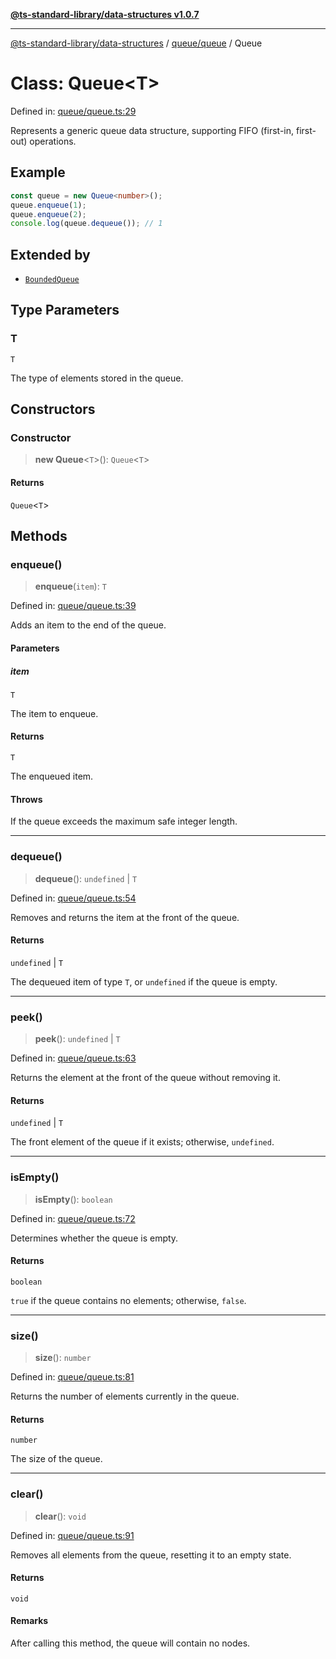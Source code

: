 [**@ts-standard-library/data-structures v1.0.7**](../../../README.md)

***

[@ts-standard-library/data-structures](../../../modules.md) / [queue/queue](../README.md) / Queue

# Class: Queue\<T\>

Defined in: [queue/queue.ts:29](https://github.com/gabaudette/ts-stdlib/blob/be448e6a9d9c20c6c2f27f6550ce4e65fc8c9b89/packages/data-structures/src/queue/queue.ts#L29)

Represents a generic queue data structure, supporting FIFO (first-in, first-out) operations.

## Example

```typescript
const queue = new Queue<number>();
queue.enqueue(1);
queue.enqueue(2);
console.log(queue.dequeue()); // 1
```

## Extended by

- [`BoundedQueue`](../../bounded-queue/classes/BoundedQueue.md)

## Type Parameters

### T

`T`

The type of elements stored in the queue.

## Constructors

### Constructor

> **new Queue**\<`T`\>(): `Queue`\<`T`\>

#### Returns

`Queue`\<`T`\>

## Methods

### enqueue()

> **enqueue**(`item`): `T`

Defined in: [queue/queue.ts:39](https://github.com/gabaudette/ts-stdlib/blob/be448e6a9d9c20c6c2f27f6550ce4e65fc8c9b89/packages/data-structures/src/queue/queue.ts#L39)

Adds an item to the end of the queue.

#### Parameters

##### item

`T`

The item to enqueue.

#### Returns

`T`

The enqueued item.

#### Throws

If the queue exceeds the maximum safe integer length.

***

### dequeue()

> **dequeue**(): `undefined` \| `T`

Defined in: [queue/queue.ts:54](https://github.com/gabaudette/ts-stdlib/blob/be448e6a9d9c20c6c2f27f6550ce4e65fc8c9b89/packages/data-structures/src/queue/queue.ts#L54)

Removes and returns the item at the front of the queue.

#### Returns

`undefined` \| `T`

The dequeued item of type `T`, or `undefined` if the queue is empty.

***

### peek()

> **peek**(): `undefined` \| `T`

Defined in: [queue/queue.ts:63](https://github.com/gabaudette/ts-stdlib/blob/be448e6a9d9c20c6c2f27f6550ce4e65fc8c9b89/packages/data-structures/src/queue/queue.ts#L63)

Returns the element at the front of the queue without removing it.

#### Returns

`undefined` \| `T`

The front element of the queue if it exists; otherwise, `undefined`.

***

### isEmpty()

> **isEmpty**(): `boolean`

Defined in: [queue/queue.ts:72](https://github.com/gabaudette/ts-stdlib/blob/be448e6a9d9c20c6c2f27f6550ce4e65fc8c9b89/packages/data-structures/src/queue/queue.ts#L72)

Determines whether the queue is empty.

#### Returns

`boolean`

`true` if the queue contains no elements; otherwise, `false`.

***

### size()

> **size**(): `number`

Defined in: [queue/queue.ts:81](https://github.com/gabaudette/ts-stdlib/blob/be448e6a9d9c20c6c2f27f6550ce4e65fc8c9b89/packages/data-structures/src/queue/queue.ts#L81)

Returns the number of elements currently in the queue.

#### Returns

`number`

The size of the queue.

***

### clear()

> **clear**(): `void`

Defined in: [queue/queue.ts:91](https://github.com/gabaudette/ts-stdlib/blob/be448e6a9d9c20c6c2f27f6550ce4e65fc8c9b89/packages/data-structures/src/queue/queue.ts#L91)

Removes all elements from the queue, resetting it to an empty state.

#### Returns

`void`

#### Remarks

After calling this method, the queue will contain no nodes.
